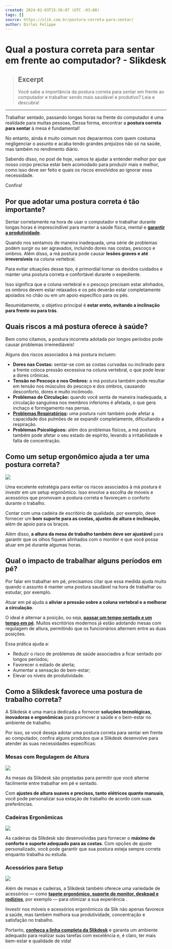 ```yaml
---
created: 2024-01-03T15:56:07 (UTC -03:00)
tags: []
source: https://slik.com.br/postura-correta-para-sentar/
author: Dirlei Felippe
---
```


# Qual a postura correta para sentar em frente ao computador? - Slikdesk

> ## Excerpt
> Você sabe a importância da postura correta para sentar em frente ao computador e trabalhar sendo mais saudável e produtivo? Leia e descubra!

---
Trabalhar sentado, passando longas horas na frente do computador é uma realidade para muitas pessoas, Dessa forma, encontrar a **postura correta para sentar** à mesa é fundamental!

No entanto, ainda é muito comum nos depararmos com quem costuma negligenciar o assunto e acaba tendo grandes prejuízos não só na saúde, mas também no rendimento diário. 

Sabendo disso, no post de hoje, vamos te ajudar a entender melhor por que nosso corpo precisa estar bem acomodado para produzir mais e melhor, como isso deve ser feito e quais os riscos envolvidos ao ignorar essa necessidade.

Confira!

## Por que adotar uma postura correta é tão importante?

Sentar corretamente na hora de usar o computador e trabalhar durante longas horas é imprescindível para manter a saúde física, mental e [**garantir a produtividade**](https://slik.com.br/produtividade-alta-performance/). 

Quando nos sentamos de maneira inadequada, uma série de problemas podem surgir ou ser agravados, incluindo dores nas costas, pescoço e ombros. Além disso, a má postura pode causar **lesões graves e até irreversíveis** na coluna vertebral.

Para evitar situações desse tipo, é primordial tomar os devidos cuidados e manter uma postura correta e confortável durante o expediente. 

Isso significa que a coluna vertebral e o pescoço precisam estar alinhados, os ombros devem estar relaxados e os pés deverão estar completamente apoiados no chão ou em um apoio específico para os pés. 

Resumidamente, o objetivo principal é **estar ereto, evitando a inclinação para frente ou para trás**.

## Quais riscos a má postura oferece à saúde?

Bem como citamos, a postura incorreta adotada por longos períodos pode causar problemas irremediáveis!

Alguns dos riscos associados à má postura incluem:

-   **Dores nas Costas:** sentar-se com as costas curvadas ou inclinado para a frente coloca pressão excessiva na coluna vertebral, o que pode levar a dores crônicas.
-   **Tensão no Pescoço e nos Ombros:** a má postura também pode resultar em tensão nos músculos do pescoço e dos ombros, causando desconforto, dores e muito incômodo.
-   **Problemas de Circulação:** quando você senta de maneira inadequada, a circulação sanguínea nos membros inferiores é afetada, o que gera inchaço e formigamento nas pernas.
-   [**Problemas Respiratórios**](https://www.uol.com.br/vivabem/noticias/redacao/2019/06/26/conheca-viloes-que-afetam-sua-postura-e-prejudicam-longevidade.htm#:~:text=A%20hipercifose%20%2D%2Da%20chamada,tor%C3%A1cica%20e%20a%20mec%C3%A2nica%20dos)**:** uma postura ruim também pode afetar a capacidade dos pulmões de se expandir completamente, dificultando a respiração.
-   **Problemas Psicológicos:** além dos problemas físicos, a má postura também pode afetar o seu estado de espírito, levando a irritabilidade e falta de concentração.

## Como um setup ergonômico ajuda a ter uma postura correta?

![](https://slik.com.br/wp-content/uploads/2022/04/Slik_Post_Blog_calculadora-ergonomica-3.jpg)

Uma excelente estratégia para evitar os riscos associados à má postura é investir em um setup ergonômico. Isso envolve a escolha de móveis e acessórios que promovam a postura correta e favoreçam o conforto durante o trabalho.

Contar com uma cadeira de escritório de qualidade, por exemplo, deve fornecer um **bom suporte para as costas, ajustes de altura e inclinação**, além de apoio para os braços. 

Além disso, **a altura da mesa de trabalho também deve ser ajustável** para garantir que os olhos fiquem alinhados com o monitor e que você possa atuar em pé durante algumas horas.

## Qual o impacto de trabalhar alguns períodos em pé?

Por falar em trabalhar em pé, precisamos citar que essa medida ajuda muito quando o assunto é manter uma postura saudável na hora de trabalhar ou estudar, por exemplo.

Atuar em pé ajuda a **aliviar a pressão sobre a coluna vertebral e a melhorar a circulação**. 

O ideal é alternar a posição, ou seja, [**passar um tempo sentado e um tempo em pé**](https://slik.com.br/standing-desk-ou-sit-stand/). Muitos escritórios modernos já estão adotando mesas com regulagem de altura, permitindo que os funcionários alternem entre as duas posições. 

Essa prática ajuda a:

-   Reduzir o risco de problemas de saúde associados a ficar sentado por longos períodos;
-   Favorecer o estado de alerta;
-   Aumentar a sensação de bem-estar;
-   Elevar os níveis de produtividade.

## Como a Slikdesk favorece uma postura de trabalho correta?

A Slikdesk é uma marca dedicada a fornecer **soluções tecnológicas, inovadoras e ergonômicas** para promover a saúde e o bem-estar no ambiente de trabalho. 

Por isso, se você deseja adotar uma postura correta para sentar em frente ao computador, confira alguns produtos que a Slikdesk desenvolve para atender às suas necessidades específicas:

### Mesas com Regulagem de Altura

![](https://slik.com.br/wp-content/uploads/2023/11/Trabalhando-em-pe-Diogo-Becker.jpg)

As mesas da Slikdesk são projetadas para permitir que você alterne facilmente entre trabalhar em pé e sentado. 

Com **ajustes de altura suaves e precisos, tanto elétricos quanto manuais**, você pode personalizar sua estação de trabalho de acordo com suas preferências.

### Cadeiras Ergonômicas

![](https://slik.com.br/wp-content/uploads/2023/06/Slik_Post_Blog_cadeira.png)

As cadeiras da Slikdesk são desenvolvidas para fornecer o **máximo de conforto e suporte adequado para as costas**. Com opções de ajuste personalizado, você pode garantir que sua postura esteja sempre correta enquanto trabalha ou estuda.

### Acessórios para Setup

![](https://slik.com.br/wp-content/uploads/2023/06/Slik_Post_Blog_Suporte_Monitor_Articulado.png)

Além de mesas e cadeiras, a Slikdesk também oferece uma variedade de acessórios — como [**tapete ergonômico, suporte de monitor, deskpad e rodízios**](https://slik.com.br/mesa-com-regulagem-de-altura-eletrica/acessorios/), por exemplo — para otimizar a sua experiência .

Investir nos móveis e acessórios ergonômicos da Slik não apenas favorece a saúde, mas também melhora sua produtividade, concentração e satisfação no trabalho. 

Portanto, [**conheça a linha completa da Slikdesk**](https://slik.com.br/mesa-com-regulagem-de-altura-eletrica/mesa-escritorio-high/) e garanta um ambiente adequado para realizar suas tarefas com excelência e, é claro, ter mais bem-estar e qualidade de vida!
